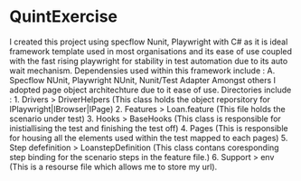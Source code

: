 # QuintExercise
I created this project using specflow Nunit, Playwright with C# as it is ideal framework template used in most organisations and its ease of use coupled with the fast rising playwright for stability in test automation due to its auto wait mechanism.
Dependensies used within this framework include : A. Specflow NUnit, Playwright NUnit, Nunit/Test Adapter Amongst others
I adopted page object architechture due to it ease of use.
Directories include : 1. Drivers > DriverHelpers (This class holds the object reporsitory for IPlaywright|IBrowser|IPage) 2. Features > Loan.feature (This file holds the scenario under test) 3. Hooks > BaseHooks (This class is responsible for inistiallising the test and finishing the test off) 4. Pages (This is responsible for housing all the elements used within the test mapped to each pages) 5. Step defefinition > LoanstepDefinition (This class contans coresponding step binding for the scenario steps in the feature file.) 6. Support > env (This is a resourse file which allows me to store my url).
